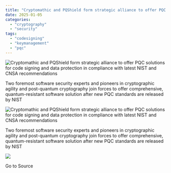 ```yaml
---
title: "Cryptomathic and PQShield form strategic alliance to offer PQC solutions for code signing and data protection in compliance with latest NIST and CNSA recommendations"
date: 2025-01-05
categories: 
  - "cryptography"
  - "security"
tags: 
  - "codesigning"
  - "keymanagement"
  - "pqc"
---
```


![Cryptomathic and PQShield form strategic alliance to offer PQC solutions for code signing and data protection in compliance with latest NIST and CNSA recommendations](https://www.cryptomathic.com/hubfs/Cryptomathic%20x%20PQ%20Shield.png)

Two foremost software security experts and pioneers in cryptographic agility and post-quantum cryptography join forces to offer comprehensive, quantum-resistant software solution after new PQC standards are released by NIST

![Cryptomathic and PQShield form strategic alliance to offer PQC solutions for code signing and data protection in compliance with latest NIST and CNSA recommendations](https://www.cryptomathic.com/hubfs/Cryptomathic%20x%20PQ%20Shield.png)

Two foremost software security experts and pioneers in cryptographic agility and post-quantum cryptography join forces to offer comprehensive, quantum-resistant software solution after new PQC standards are released by NIST

![](https://track.hubspot.com/__ptq.gif?a=531679&k=14&r=https%3A%2F%2Fwww.cryptomathic.com%2Fblog%2Fcryptomathic-and-pqshield&bu=https%253A%252F%252Fwww.cryptomathic.com%252Fblog&bvt=rss)

Go to Source
